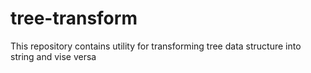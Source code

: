 # tree-transform
This repository contains utility for transforming tree data structure into string and vise versa
